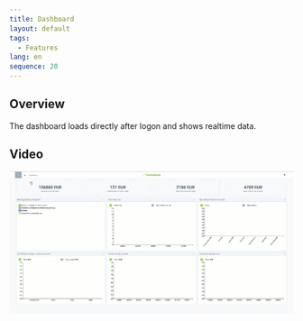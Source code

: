 ```yaml
---
title: Dashboard
layout: default
tags:
  - Features
lang: en
sequence: 20
---
```


## Overview

The dashboard loads directly after logon and shows realtime data.

## Video

![](../DE/assets/dynamicdashboard.gif)
